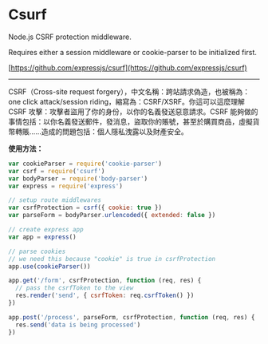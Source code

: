 # Csurf

Node.js CSRF protection middleware.

Requires either a session middleware or cookie-parser to be initialized first.

[https://github.com/expressjs/csurf](https://github.com/expressjs/csurf)

---

CSRF（Cross-site request forgery），中文名稱：跨站請求偽造，也被稱為：one click attack/session riding，縮寫為：CSRF/XSRF。你這可以這麼理解 CSRF 攻擊：攻擊者盜用了你的身份，以你的名義發送惡意請求。CSRF 能夠做的事情包括：以你名義發送郵件，發消息，盜取你的賬號，甚至於購買商品，虛擬貨幣轉賬……造成的問題包括：個人隱私洩露以及財產安全。



**使用方法：**

```js
var cookieParser = require('cookie-parser')
var csrf = require('csurf')
var bodyParser = require('body-parser')
var express = require('express')

// setup route middlewares
var csrfProtection = csrf({ cookie: true })
var parseForm = bodyParser.urlencoded({ extended: false })

// create express app
var app = express()

// parse cookies
// we need this because "cookie" is true in csrfProtection
app.use(cookieParser())

app.get('/form', csrfProtection, function (req, res) {
  // pass the csrfToken to the view
  res.render('send', { csrfToken: req.csrfToken() })
})

app.post('/process', parseForm, csrfProtection, function (req, res) {
  res.send('data is being processed')
})
```



